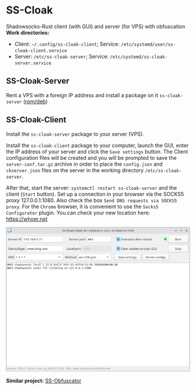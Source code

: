# SS-Cloak
Shadowsocks-Rust client (with GUI) and server (for VPS) with obfuscation  
**Work directories:**
+ Client: `~/.config/ss-cloak-client`; Service: `/etc/systemd/user/ss-cloak-client.service`
+ Server: `/etc/ss-cloak-server`; Service: `/etc/systemd/ss-cloak-server.service`
  
SS-Cloak-Server
--
Rent a VPS with a foreign IP address and install a package on it `ss-cloak-server` ([rpm/deb](https://github.com/AKotov-dev/SS-Cloak/releases))

SS-Cloak-Client
--
Install the `ss-cloak-server` package to your server (VPS).
  
Install the `ss-cloak-client` package to your computer, launch the GUI, enter the IP address of your server and click the `Save settings` button. The Client configuration files will be created and you will be prompted to save the `server-conf.tar.gz` archive in order to place the `config.json` and `ckserver.json` files on the server in the working directory `/etc/ss-cloak-server`.  
  
After that, start the server: `systemctl restart ss-cloak-server` and the client (`Start` button). Set up a connection in your browser via the SOCKS5 proxy 127.0.0.1:1080. Also check the box `Send DNS requests via SOCKS5 proxy`. For the `Chrome` browser, it is convenient to use the `Socks5 Configurator` plugin. You can check your new location here: https://whoer.net   
  
![](https://github.com/AKotov-dev/SS-Cloak/blob/main/ScreenShots/Screenshot2.png)  

**Similar project:** [SS-Obfuscator](https://github.com/AKotov-dev/SS-Obfuscator)
